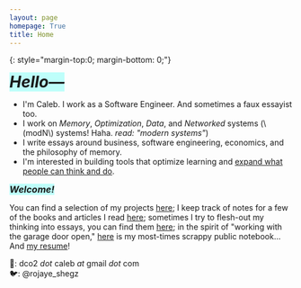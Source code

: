```yaml
---
layout: page
homepage: True
title: Home
---
```


{: style="margin-top:0; margin-bottom: 0;"}

<h1 style="background-color: #00ffef40;display: inline;"><em>Hello—</em></h1>

- I'm Caleb. I work as a Software Engineer. And sometimes a faux essayist too.
- I work on _Memory_, _Optimization_, _Data_, and _Networked_ systems (\\(modN\\) systems! Haha. _read: "modern systems"_)
- I write essays around business, software engineering, economics, and the philosophy of memory.
- I'm interested in building tools that optimize learning and [expand what people can think and do](https://andymatuschak.org/).

<h3 style="background-color: #00ffef40;display: inline;"><em>Welcome!</em></h3>

You can find a selection of my projects [here](/projects/); I keep track of notes for a few of the books and articles I read [here](/booknotes/); sometimes I try to flesh-out my thinking into essays, you can find them [here](/essays/); in the spirit of "working with the garage door open," [here](/notes/) is my most-times scrappy public notebook... And [my resume](/resume.pdf/)! 


📩: dco2 _dot_ caleb _at_ gmail _dot_ com  
🐦: @rojaye_shegz  
